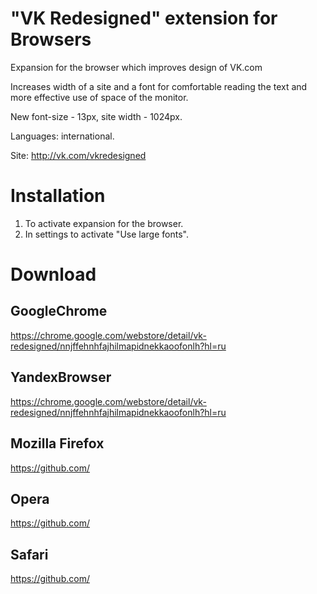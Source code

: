 "VK Redesigned" extension for Browsers
==========================

Expansion for the browser which improves design of VK.com

Increases width of a site and a font for comfortable reading the text and more effective use of space of the monitor.

New font-size - 13px, site width - 1024px.

Languages: international.

Site: http://vk.com/vkredesigned

Installation
==========================
1. To activate expansion for the browser.
2. In settings to activate "Use large fonts".

Download
==========================

GoogleChrome
------
https://chrome.google.com/webstore/detail/vk-redesigned/nnjffehnhfajhilmapidnekkaoofonlh?hl=ru

YandexBrowser
------
https://chrome.google.com/webstore/detail/vk-redesigned/nnjffehnhfajhilmapidnekkaoofonlh?hl=ru

Mozilla Firefox
------
https://github.com/

Opera
------
https://github.com/

Safari
------
https://github.com/